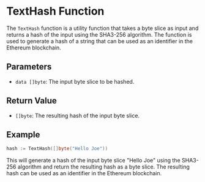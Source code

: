 # TextHash Function

The `TextHash` function is a utility function that takes a byte slice as input and returns a hash of the input using the SHA3-256 algorithm. The function is used to generate a hash of a string that can be used as an identifier in the Ethereum blockchain.

## Parameters

- `data []byte`: The input byte slice to be hashed.

## Return Value

- `[]byte`: The resulting hash of the input byte slice.

## Example

```go
hash := TextHash([]byte("Hello Joe"))
```

This will generate a hash of the input byte slice "Hello Joe" using the SHA3-256 algorithm and return the resulting hash as a byte slice. The resulting hash can be used as an identifier in the Ethereum blockchain.